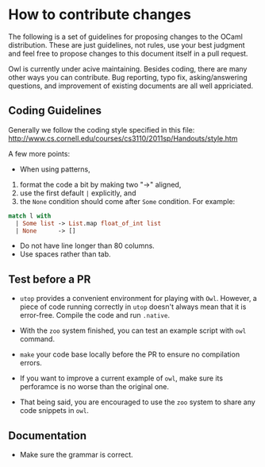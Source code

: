 # How to contribute changes

The following is a set of guidelines for proposing changes to the
OCaml distribution. These are just guidelines, not rules, use your
best judgment and feel free to propose changes to this document itself
in a pull request.

Owl is currently under acive maintaining. Besides coding, there are many other
ways you can contribute. Bug reporting, typo fix, asking/answering questions,
and improvement of existing documents are all well appriciated.

## Coding Guidelines

Generally we follow the coding style specified in this file:
http://www.cs.cornell.edu/courses/cs3110/2011sp/Handouts/style.htm

A few more points:

- When using patterns,
1) format the code a bit by making two "->" aligned,
2) use the first default `|` explicitly, and
3) the `None` condition should come after `Some` condition. For example:

```ocaml
match l with
  | Some list -> List.map float_of_int list
  | None      -> []
```
- Do not have line longer than 80 columns.
- Use spaces rather than tab.

## Test before a PR

- `utop` provides a convenient environment for playing with `Owl`. However, a
piece of code running correctly in `utop` doesn't always mean that it is
error-free. Compile the code and run `.native`.

- With the  `zoo` system finished, you can test an example script with `owl`
command.

- `make` your code base locally before the PR to ensure no compilation errors.

- If you want to improve a current example of `owl`, make sure its perforamce
is no worse than the original one.

- That being said, you are encouraged to use the `zoo` system to share any code
snippets in `owl`.

## Documentation

- Make sure the grammar is correct.
